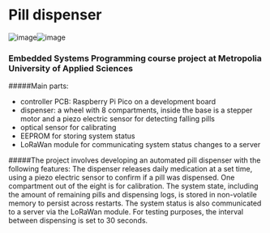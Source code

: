 # Pill dispenser
![image](https://github.com/andreagy/pill-dispenser/assets/112083530/77c55d1f-cfc0-4844-9a72-17acd3afa944)![image](https://github.com/andreagy/pill-dispenser/assets/112083530/65f52f5a-0ccc-4e6e-a57b-10d34dcf63a3)

### Embedded Systems Programming course project at Metropolia University of Applied Sciences

#####Main parts:
- controller PCB: Raspberry Pi Pico on a development board
- dispenser: a wheel with 8 compartments, inside the base is a stepper motor and a piezo electric sensor for detecting falling pills
- optical sensor for calibrating
- EEPROM for storing system status
- LoRaWan module for communicating system status changes to a server

#####The project involves developing an automated pill dispenser with the following features:
The dispenser releases daily medication at a set time, using a piezo electric sensor to confirm if a pill was dispensed. One compartment out of the eight is for calibration. The system state, including the amount of remaining pills and dispensing logs, is stored in non-volatile memory to persist across restarts. The system status is also communicated to a server via the LoRaWan module.
For testing purposes, the interval between dispensing is set to 30 seconds.
